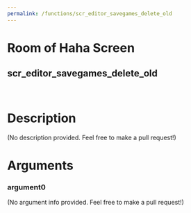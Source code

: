 ```yaml
---
permalink: /functions/scr_editor_savegames_delete_old
---
```

# Room of Haha Screen  
## scr_editor_savegames_delete_old  
&nbsp;  
# Description  
(No description provided. Feel free to make a pull request!) 
&nbsp;  
# Arguments
### argument0
(No argument info provided. Feel free to make a pull request!)
&nbsp;  



